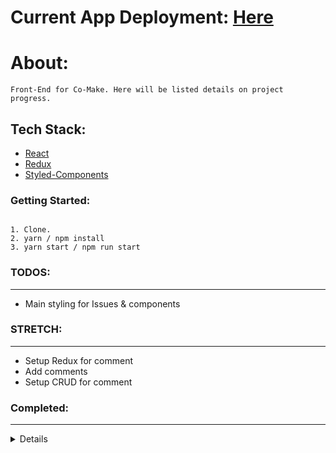 # Current App Deployment: [Here](https://frontend.co-make.now.sh/)

# About:
```
Front-End for Co-Make. Here will be listed details on project progress.
```

## Tech Stack:
- [React](https://reactjs.org/)
- [Redux](https://redux.js.org/)
- [Styled-Components](https://www.styled-components.com/)

### Getting Started:
```

1. Clone.
2. yarn / npm install
3. yarn start / npm run start
```

### TODOS:
---
- Main styling for Issues & components

### STRETCH:
---
- Setup Redux for comment
- Add comments
- Setup CRUD for comment

### Completed:
---
<Details>

- ~~Wireframing project directories / component templates.~~

- ~~Complete base tempalates for all components.~~

- ~~Base Routes completed.~~

- ~~Setup PrivateRoute.~~

- ~~Setup custom axios instance.~~

- ~~Setup Redux for user.~~

- ~~axiosWithAuth Created.~~

- ~~Login Created.~~

- ~~- Setup Redux for post.~~

- ~~Create form PUT for IssueCard~~

- ~~Create form DELETE for IssueCard~~

- ~~Completed SearchIssues functionality~~

- ~~Refactor for rendering on Issues~~

</Details>